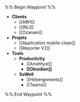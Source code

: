 %% Begin Waypoint %%
- **Clients**
	- [[ABH]]
	- [[INLI]]
	- [[Ozanam]]
- **Projets**
	- [[Application mobile clean]]
	- [[Reporter V2]]
- **Tools**
	- **Productivity**
		- [[Amethyst]]
		- **[[Obsidian]]**
	- **SoWell**
		- [[Hébergements]]
		- [[Teams]]

%% End Waypoint %%
